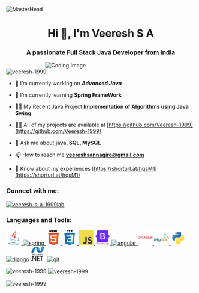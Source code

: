 ![MasterHead](https://mir-s3-cdn-cf.behance.net/project_modules/max_1200/79731568097599.5b50bca477735.jpg)
<h1 align="center">Hi 👋, I'm Veeresh S A</h1>
<h3 align="center">A passionate Full Stack Java Developer from India</h3>

<img align="right" alt="Coding Image" width="400" src="https://miro.medium.com/v2/resize:fit:828/1*IRGHmiGsa16stedQvIaZfw.gif">

<p align="left"> <img src="https://komarev.com/ghpvc/?username=veeresh-1999&label=Profile%20views&color=0e75b6&style=flat" alt="veeresh-1999" /> </p>

- 🔭 I’m currently working on ***Advanced Java***

- 🌱 I’m currently learning **Spring FrameWork**

- 👨‍💻 My Recent Java Project **Implementation of Algorithms using Java Swing**

- 👨‍💻 All of my projects are available at [https://github.com/Veeresh-1999](https://github.com/Veeresh-1999)

- 💬 Ask me about **java, SQL, MySQL**

- 📫 How to reach me **veereshsannagire@gmail.com**

- 📄 Know about my experiences [https://shorturl.at/hqsM1](https://shorturl.at/hqsM1)

<h3 align="left">Connect with me:</h3>
<p align="left">
<a href="https://linkedin.com/in/veeresh-s-a-1999lab" target="blank"><img align="center" src="https://raw.githubusercontent.com/rahuldkjain/github-profile-readme-generator/master/src/images/icons/Social/linked-in-alt.svg" alt="veeresh-s-a-1999lab" height="30" width="40" /></a>
</p>

<h3 align="left">Languages and Tools:</h3>
<p align="left"><a href="https://www.java.com" target="_blank" rel="noreferrer"> <img src="https://raw.githubusercontent.com/devicons/devicon/master/icons/java/java-original.svg" alt="java" width="40" height="40"/> </a>   <a href="https://spring.io/" target="_blank" rel="noreferrer"> <img src="https://www.vectorlogo.zone/logos/springio/springio-icon.svg" alt="spring" width="40" height="40"/> </a>
<a href="https://www.w3.org/html/" target="_blank" rel="noreferrer"> <img src="https://raw.githubusercontent.com/devicons/devicon/master/icons/html5/html5-original-wordmark.svg" alt="html5" width="40" height="40"/> </a> 
<a href="https://www.w3schools.com/css/" target="_blank" rel="noreferrer"> <img src="https://raw.githubusercontent.com/devicons/devicon/master/icons/css3/css3-original-wordmark.svg" alt="css3" width="40" height="40"/> </a>
<a href="https://developer.mozilla.org/en-US/docs/Web/JavaScript" target="_blank" rel="noreferrer"> <img src="https://raw.githubusercontent.com/devicons/devicon/master/icons/javascript/javascript-original.svg" alt="javascript" width="40" height="40"/> </a>
<a href="https://getbootstrap.com" target="_blank" rel="noreferrer"> <img src="https://raw.githubusercontent.com/devicons/devicon/master/icons/bootstrap/bootstrap-plain-wordmark.svg" alt="bootstrap" width="40" height="40"/> </a> 
<a href="https://angular.io" target="_blank" rel="noreferrer"> <img src="https://angular.io/assets/images/logos/angular/angular.svg" alt="angular" width="40" height="40"/> 
<a href="https://www.oracle.com/" target="_blank" rel="noreferrer"> <img src="https://raw.githubusercontent.com/devicons/devicon/master/icons/oracle/oracle-original.svg" alt="oracle" width="40" height="40"/> </a> 
<a href="https://www.mysql.com/" target="_blank" rel="noreferrer"> <img src="https://raw.githubusercontent.com/devicons/devicon/master/icons/mysql/mysql-original-wordmark.svg" alt="mysql" width="40" height="40"/> </a>
<a href="https://www.python.org" target="_blank" rel="noreferrer"> <img src="https://raw.githubusercontent.com/devicons/devicon/master/icons/python/python-original.svg" alt="python" width="40" height="40"/> </a> 
</a> <a href="https://www.djangoproject.com/" target="_blank" rel="noreferrer"> <img src="https://cdn.worldvectorlogo.com/logos/django.svg" alt="django" width="40" height="40"/> </a> <a href="https://dotnet.microsoft.com/" target="_blank" rel="noreferrer"> <img src="https://raw.githubusercontent.com/devicons/devicon/master/icons/dot-net/dot-net-original-wordmark.svg" alt="dotnet" width="40" height="40"/> </a> <a href="https://git-scm.com/" target="_blank" rel="noreferrer"> <img src="https://www.vectorlogo.zone/logos/git-scm/git-scm-icon.svg" alt="git" width="40" height="40"/> </a>  </p>

<p><img align="left" src="https://github-readme-stats.vercel.app/api/top-langs?username=veeresh-1999&show_icons=true&locale=en&layout=compact" alt="veeresh-1999" /></p>

<p>&nbsp;<img align="center" src="https://github-readme-stats.vercel.app/api?username=veeresh-1999&show_icons=true&locale=en" alt="veeresh-1999" /></p>

<p><img align="center" src="https://github-readme-streak-stats.herokuapp.com/?user=veeresh-1999&" alt="veeresh-1999" /></p>
